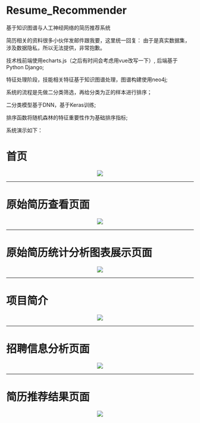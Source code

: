 # Resume_Recommender
基于知识图谱与人工神经网络的简历推荐系统

简历相关的资料很多小伙伴发邮件跟我要，这里统一回复：
由于是真实数据集，涉及数据隐私，所以无法提供，非常抱歉。

技术栈前端使用echarts.js（之后有时间会考虑用vue改写一下）, 后端基于Python Django;

特征处理阶段，技能相关特征基于知识图谱处理，图谱构建使用neo4j;

系统的流程是先做二分类筛选，再给分类为正的样本进行排序；

二分类模型基于DNN，基于Keras训练;

排序函数将随机森林的特征重要性作为基础排序指标;

系统演示如下：

<h1>首页</h1>
<div align="center"> <img src="./data/pic/1.png"/> </div>

---

<h1>原始简历查看页面</h1>
<div align="center"> <img src="./data/pic/2.png"/> </div>

---

<h1>原始简历统计分析图表展示页面</h1>
<div align="center"> <img src="./data/pic/3.png"/> </div>

---

<h1>项目简介</h1>
<div align="center"> <img src="./data/pic/4.png"/> </div>

---

<h1>招聘信息分析页面</h1>
<div align="center"> <img src="./data/pic/5.png"/> </div>

---

<h1>简历推荐结果页面</h1>
<div align="center"> <img src="./data/pic/6.png"/> </div>